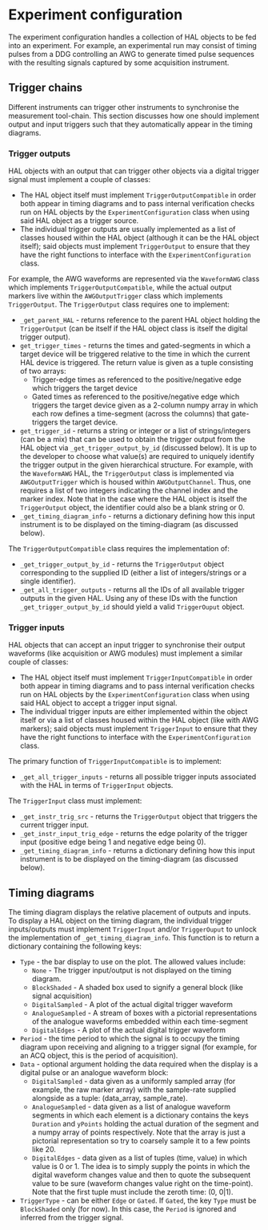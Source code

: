 # Experiment configuration

The experiment configuration handles a collection of HAL objects to be fed into an experiment. For example, an experimental run may consist of timing pulses from a DDG controlling an AWG to generate timed pulse sequences with the resulting signals captured by some acquisition instrument.

## Trigger chains

Different instruments can trigger other instruments to synchronise the measurement tool-chain. This section discusses how one should implement output and input triggers such that they automatically appear in the timing diagrams.

### Trigger outputs

HAL objects with an output that can trigger other objects via a digital trigger signal must implement a couple of classes:

- The HAL object itself must implement `TriggerOutputCompatible` in order both appear in timing diagrams and to pass internal verification checks run on HAL objects by the `ExperimentConfiguration` class when using said HAL object as a trigger source.
- The individual trigger outputs are usually implemented as a list of classes housed within the HAL object (although it can be the HAL object itself); said objects must implement `TriggerOutput` to ensure that they have the right functions to interface with the `ExperimentConfiguration` class.

For example, the AWG waveforms are represented via the `WaveformAWG` class which implements `TriggerOutputCompatible`, while the actual output markers live within the `AWGOutputTrigger` class which implements `TriggerOutput`. The `TriggerOutput` class requires one to implement:

- `_get_parent_HAL` - returns reference to the parent HAL object holding the `TriggerOutput` (can be itself if the HAL object class is itself the digital trigger output).
- `get_trigger_times` - returns the times and gated-segments in which a target device will be triggered relative to the time in which the current HAL device is triggered. The return value is given as a tuple consisting of two arrays:
    - Trigger-edge times as referenced to the positive/negative edge which triggers the target device
    - Gated times as referenced to the positive/negative edge which triggers the target device given as a 2-column numpy array in which each row defines a time-segment (across the columns) that gate-triggers the target device.
- `get_trigger_id` - returns a string or integer or a list of strings/integers (can be a mix) that can be used to obtain the trigger output from the HAL object via `_get_trigger_output_by_id` (discussed below). It is up to the developer to choose what value(s) are required to uniquely identify the trigger output in the given hierarchical structure. For example, with the `WaveformAWG` HAL, the `TriggerOutput` class is implemented via `AWGOutputTrigger` which is housed within `AWGOutputChannel`. Thus, one requires a list of two integers indicating the channel index and the marker index. Note that in the case where the HAL object is itself the `TriggerOutput` object, the identifier could also be a blank string or 0.
- `_get_timing_diagram_info` - returns a dictionary defining how this input instrument is to be displayed on the timing-diagram (as discussed below).

The `TriggerOutputCompatible` class requires the implementation of:

- `_get_trigger_output_by_id` - returns the `TriggerOutput` object corresponding to the supplied ID (either a list of integers/strings or a single identifier).
- `_get_all_trigger_outputs` - returns all the IDs of all available trigger outputs in the given HAL. Using any of these IDs with the function `_get_trigger_output_by_id` should yield a valid `TriggerOuput` object.

### Trigger inputs

HAL objects that can accept an input trigger to synchronise their output waveforms (like acquisition or AWG modules) must implement a similar couple of classes:

- The HAL object itself must implement `TriggerInputCompatible` in order both appear in timing diagrams and to pass internal verification checks run on HAL objects by the `ExperimentConfiguration` class when using said HAL object to accept a trigger input signal.
- The individual trigger inputs are either implemented within the object itself or via a list of classes housed within the HAL object (like with AWG markers); said objects must implement `TriggerInput` to ensure that they have the right functions to interface with the `ExperimentConfiguration` class.

The primary function of `TriggerInputCompatible` is to implement:

- `_get_all_trigger_inputs` - returns all possible trigger inputs associated with the HAL in terms of `TriggerInput` objects.

The `TriggerInput` class must implement:

- `_get_instr_trig_src` - returns the `TriggerOutput` object that triggers the current trigger input.
- `_get_instr_input_trig_edge` - returns the edge polarity of the trigger input (positive edge being 1 and negative edge being 0).
- `_get_timing_diagram_info` - returns a dictionary defining how this input instrument is to be displayed on the timing-diagram (as discussed below).


## Timing diagrams

The timing diagram displays the relative placement of outputs and inputs. To display a HAL object on the timing diagram, the individual trigger inputs/outputs must implement `TriggerInput` and/or `TriggerOuput` to unlock the implementation of `_get_timing_diagram_info`. This function is to return a dictionary containing the following keys:

- `Type` - the bar display to use on the plot. The allowed values include:
    - `None` - The trigger input/output is not displayed on the timing diagram.
    - `BlockShaded` - A shaded box used to signify a general block (like signal acquisition)
    - `DigitalSampled` - A plot of the actual digital trigger waveform
    - `AnalogueSampled` - A stream of boxes with a pictorial representations of the analogue waveforms embedded within each time-segment 
    - `DigitalEdges` - A plot of the actual digital trigger waveform
- `Period` - the time period to which the signal is to occupy the timing diagram upon receiving and aligning to a trigger signal (for example, for an ACQ object, this is the period of acquisition).
- `Data` - optional argument holding the data required when the display is a digital pulse or an analogue waveform block:
    - `DigitalSampled` - data given as a uniformly sampled array (for example, the raw marker array) with the sample-rate supplied alongside as a tuple: (data_array, sample_rate).
    - `AnalogueSampled` - data given as a list of analogue waveform segments in which each element is a dictionary contains the keys `Duration` and `yPoints` holding the actual duration of the segment and a numpy array of points respectively. Note that the array is just a pictorial representation so try to coarsely sample it to a few points like 20.
    - `DigitalEdges` - data given as a list of tuples (time, value) in which value is 0 or 1. The idea is to simply supply the points in which the digital waveform changes value and then to quote the subsequent value to be sure (waveform changes value right on the time-point). Note that the first tuple must include the zeroth time: (0, 0|1).
- `TriggerType` - can be either `Edge` or `Gated`. If `Gated`, the key `Type` must be `BlockShaded` only (for now). In this case, the `Period` is ignored and inferred from the trigger signal.
